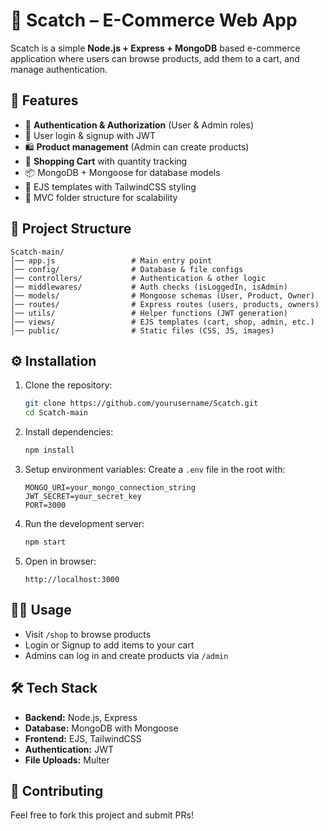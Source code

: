 # 🛒 Scatch – E-Commerce Web App

Scatch is a simple **Node.js + Express + MongoDB** based e-commerce application where users can browse products, add them to a cart, and manage authentication.

## 🚀 Features

* 🔑 **Authentication & Authorization** (User & Admin roles)
* 👤 User login & signup with JWT
* 🛍️ **Product management** (Admin can create products)
* 🛒 **Shopping Cart** with quantity tracking
* 📦 MongoDB + Mongoose for database models
* 🎨 EJS templates with TailwindCSS styling
* 📂 MVC folder structure for scalability

## 📁 Project Structure

```
Scatch-main/
│── app.js                 # Main entry point  
│── config/                # Database & file configs  
│── controllers/           # Authentication & other logic  
│── middlewares/           # Auth checks (isLoggedIn, isAdmin)  
│── models/                # Mongoose schemas (User, Product, Owner)  
│── routes/                # Express routes (users, products, owners)  
│── utils/                 # Helper functions (JWT generation)  
│── views/                 # EJS templates (cart, shop, admin, etc.)  
│── public/                # Static files (CSS, JS, images)  
```

## ⚙️ Installation

1. Clone the repository:

   ```bash
   git clone https://github.com/yourusername/Scatch.git
   cd Scatch-main
   ```

2. Install dependencies:

   ```bash
   npm install
   ```

3. Setup environment variables:
   Create a `.env` file in the root with:

   ```env
   MONGO_URI=your_mongo_connection_string
   JWT_SECRET=your_secret_key
   PORT=3000
   ```

4. Run the development server:

   ```bash
   npm start
   ```

5. Open in browser:

   ```
   http://localhost:3000
   ```

## 👨‍💻 Usage

* Visit `/shop` to browse products
* Login or Signup to add items to your cart
* Admins can log in and create products via `/admin`

## 🛠️ Tech Stack

* **Backend:** Node.js, Express
* **Database:** MongoDB with Mongoose
* **Frontend:** EJS, TailwindCSS
* **Authentication:** JWT
* **File Uploads:** Multer

## 🤝 Contributing

Feel free to fork this project and submit PRs!
